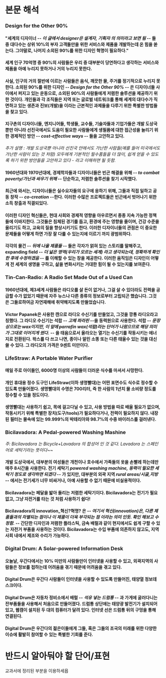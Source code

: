# 본문 해석

### Design for the Other 90%

#### "세계의 디자이너 -- *이 글에서 designer은 설계자, 기획자 의 의미라고 보면 됨* -- 들 중 대다수는 상위 10%의 부자 고객들만을 위한 서비스와 제품을 개발하는데 온 힘을 쏟는다. 그야말로, 나머지 소외된 90%를 위한 디자인 혁명이 필요하다."

#### 세계 인구 70억명 중 90%의 사람들은 우리 중 대부분이 당연하다고 생각하는 서비스와 제품을 아예 누리지 못하거나 거의 누리지 못한다.

#### 사실, 인구의 거의 절반에 이르는 사람들은 음식, 깨끗한 물, 주거를 정기적으로 누리지 못한다. 소외된 90%를 위한 디자인 -- *Design for the Other 90%* -- 은 디자이너들 사이에서 퍼지고 있는 운동으로, 소외된 90%의 사람들에게 저렴한 솔루션을 제공하기 위한 것이다. 개인들과 각 조직들은 지역 또는 글로벌 네트워크를 통해 세계의 대다수가 직면하고 있는 생존과 진보(개발)을 이라는 근본적인 과제들을 다루기 위한 특별한 방법들을 찾고 있다.

#### 지구촌의 디자이너들, 엔지니어들, 학생들, 교수들, 기술자들과 기업가들은 개발 도상국 뿐만 아니라 선진국에서도 도움이 필요한 사람들에게 생필품에 대한 접근성을 늘리기 위한 경제적인 방안 -- _cost-effective ways_ -- 들을 고안하고 있다.

*추가 설명 : 개발 도상국뿐 아니라 선진국 안에서도 가난한 사람들(예를 들어 미국에서도 가난한 사람이 있는 것 처럼) 모두에게 기본적인 필수품들을 더 많이, 쉽게 얻을 수 있도록 하기 위한 방안들을 고안하고 있다 - 라고 이해하면 될 듯함.*

#### 1960년대와 1970년대에, 경제학자들과 디자이너들은 빈곤 해결을 위해 -- _to combat poverty/가난과 싸우기 위해_  --  단순하고, 저렴한 솔루션을 찾기 시작했다.

#### 최근에 와서는, 디자이너들은 실수요자들의 요구에 응하기 위해, 그들과 직접 일하고 공동 창작 -- _co-creation_ --한다. 이러한 수많은 프로젝트들은 빈곤에서 벗어나기 위한 소득 창출과 직결되있다.

#### 이러한 디자인 혁신들은, 현대 사회와 경제적 영향을 아우르면서 종종 지속 가능한 정책들에 이바지한다. 그것들은 침체된 경기를 돕고, 환경에 주는 영향을 줄이며, 건강 수준을 올리기도 하고, 교육의 질을 향상시키기도 한다. 이러한 디자이너들의 관점은 이 중요한 문제들을 어떻게 하면 가장 잘 다룰 수 있는지에 이르기 까지 광범위하다.

#### 각각의 물건 -- _뒤에 나올 제품들_  -- 들은 각자가 얽혀 있는 스토리를 말해주고, expanding field -- _더 넓은 영역(우리가 모르는 세계) 라고 생각되는데, 정확하게 확인한 후에 수정하겠음_ -- 를 이해할 수 있는 창을 제공한다.  이러한 움직임은 디자인이 어떻게 전 세계의 생명을 구하고, 삶을 변화시키는 거대한 힘이 될 수 있는지를 보여준다.

### Tin-Can-Radio: A Radio Set Made Out of a Used Can

#### 1960년대에, 제3세계 사람들은 라디오를 살 돈이 없거나, 그걸 살 수 있더라도 전력을 공급할 수가 없었기 때문에 자주 뉴스나 다른 종류의 정보로부터 고립되곤 했습니다. 그것은 그들로하여금 자연재해에 취약해지도록 만들었습니다.

#### Victor Papanek은 사용한 캔으로 라디오 수신기를 만들었고, 그것을 깡통 라디오라고 칭했다. 그 라디오 수신기는 석랍 -- _고체 파라핀_ --을 동력원으로 사용한다. 석랍 -- _문장상으로는 wax이지만, 이 앞에 parrafin wax(석랍)라는 단어가 나왔으므로 해당 의미가 그대로 이어지게 썼다._ -- 을 태움으로서 올라오는 열기는 수신기를 작동시키는 에너지로 전환된다. 왁스를 다 쓰고 나면, 종이나 말린 소똥 또는 다른 태울수 있는 것을 대신 쓸 수 있다. 그 라디오의 가격은 9센트 미만이다.

### LifeStraw: A Portable Water Purifier

#### 매일 주로 아이들인, 6000명 이상의 사람들이 더러운 식수를 마셔서 사망한다.

#### 개인 휴대용 정수 도구인 LifeStraw(이하 생명빨대)는 어떤 표면수도 식수로 정수할 수 있도록 만들어졌다. 생명빨대의 수명은 700리터, 즉 한 사람의 1년치 물 소비량 정도를 정수할 수 있을 정도이다.

#### 생명빨대는 사용하기 쉽고, 목에 걸고다닐 수 있고, 사용 방법을 따로 배울 필요가 없으며, 작동시키기 위해 특별한 장치(도구/tools)가 필요하다거나, 전력이 필요하지 않다. 내장된 필터는 물속에 있는 99.999%의 박테리아와 98.7%의 수중 바이러스를 걸러낸다.

### Bicilavadora: A Pedal-powered Washing Mashine

*주: Bicilavadora 는 Bicycle+Lavadora 의 합성어 인 것 같다. Lavadora 는 스페인어로 세탁기라는 뜻이다~~*

#### 개발 도상국에서, 대부분의 여성들은 개천이나 호수에서 가족들의 옷을 손빨레 하는데만 매주 8시간을 사용한다. 전기 세탁기  _powered washing machine, 동력이 필요한 세탁기 정도로 생각하면 되겠다_ -- 가 있지만, 대부분의 외곽 지역  _rural areas/시골,지방_ -- 에서는 전기세가 너무 비싸거나, 아예 사용할 수 없기 때문에 비실용적이다.

#### Bicilavadora는 페달을 밟아 돌리는 저렴한 세탁기이다. Bicilavadora는 전기가 필요 없고, 그냥 자전거를 타는 것 처럼 사용하기 쉽다!

#### Bicilavadora의 innovation_혁신?혁명? 은 -- _여기서 혁신(innovation)은, 다른 제품들과의 차별되는 점이나 이 제품이 더욱 부각되는 점 이라는 의미 인듯. 확인 해보고 수정함._ -- 간단한 디자인과 저렴한 플라스틱, 금속 배럴과 같이 현지에서도 쉽게 구할 수 있는 자전거 부품을 사용하는 것이다. Bicilavadora는 수입 부품에 의존하지 않고도, 지역 사회 내에서 제조와 수리가 가능하다.

### Digital Drum: A Solar-powered Information Desk

#### 오늘날, 우간다에서는 10% 미만의 사람들만이 인터넷을 사용할 수 있고, 외곽지역의 사람들은 정보를 접하는데 어려움을 겪기 때문에 어려움을 겪고 있다.

#### Digital Drum은 우간다 사람들이 인터넷을 사용할 수 있도록 만들어진, 태양열 정보데스크이다.

#### Digital Drum은 자동차 정비소에서 배럴 -- _석유 넣는 드럼통_ -- 과 가게에 굴러다니는 잔부품들을 사용해서 처음으로 만들어졌다. 드럼통 상단에는 태양광 발전기가 설치되어 있고, 웹캠이 설치된 두 대의 컴퓨터가 달려 있다. 인터넷 선은 드럼통 뒤의 구멍을 통해 연결된다.

#### Digital Drum은 우간다의 젊은이들에게 그들, 혹은 그들의 조국의 미래를 위한 다양한 이슈에 활발히 참여할 수 있는 특별한 기회를 준다.



# 반드시 알아둬야 할 단어/표현

교과서에 정리된 부분을 이용하세욥 
